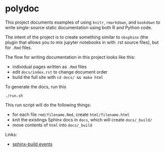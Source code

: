 # polydoc

This project documents examples of using `knitr`, `rmarkdown`, and `bookdown` to write single-source static documentation using both R and Python code.

The intent of the project is to create something similar to `nbsphinx` (the plugin that allows you to mix jupyter notebooks in with .rst source files), but for `.Rmd` files.

The flow for writing documentation in this project looks like this:

* individual pages written as `.Rmd` files
* edit `docs/index.rst` to change document order
* build the full site with `cd docs/ && make html`

To generate the docs, run this

```
./run.sh
```

This run script will do the following things:

* for each file `rmd/filename.Rmd`, create `html/filename.html`
* knit the existings Sphinx docs in `docs`, which will create `docs/_build/`
* move contents of `html` into `docs/_build`

Links:

* [sphinx-build events](http://www.sphinx-doc.org/en/stable/extdev/appapi.html#sphinx-core-events)

